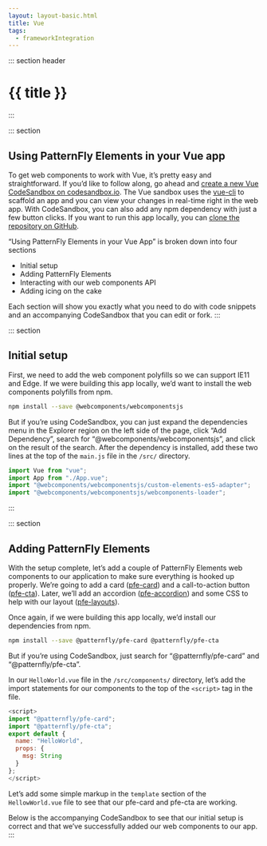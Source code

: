```yaml
---
layout: layout-basic.html
title: Vue
tags:
  - frameworkIntegration
---
```


::: section header
# {{ title }}
:::

::: section
## Using PatternFly Elements in your Vue app

To get web components to work with Vue, it’s pretty easy and straightforward. If you’d like to follow along, go ahead and [create a new Vue CodeSandbox on codesandbox.io](https://codesandbox.io/s/vue). The Vue sandbox uses the [vue-cli](https://cli.vuejs.org/) to scaffold an app and you can view your changes in real-time right in the web app. With CodeSandbox, you can also add any npm dependency with just a few button clicks. If you want to run this app locally, you can [clone the repository on GitHub](https://github.com/kylebuch8/patternfly-elements-with-vue).

“Using PatternFly Elements in your Vue App” is broken down into four sections

- Initial setup
- Adding PatternFly Elements
- Interacting with our web components API
- Adding icing on the cake

Each section will show you exactly what you need to do with code snippets and an accompanying CodeSandbox that you can edit or fork.
:::

::: section
## Initial setup

First, we need to add the web component polyfills so we can support IE11 and Edge. If we were building this app locally, we’d want to install the web components polyfills from npm.

```bash
npm install --save @webcomponents/webcomponentsjs
```

But if you’re using CodeSandbox, you can just expand the dependencies menu in the Explorer region on the left side of the page, click “Add Dependency”, search for “@webcomponents/webcomponentsjs”, and click on the result of the search. After the dependency is installed, add these two lines at the top of the `main.js` file in the `/src/` directory.

```js
import Vue from "vue";
import App from "./App.vue";
import "@webcomponents/webcomponentsjs/custom-elements-es5-adapter";
import "@webcomponents/webcomponentsjs/webcomponents-loader";
```
:::

::: section
## Adding PatternFly Elements

With the setup complete, let’s add a couple of PatternFly Elements web components to our application to make sure everything is hooked up properly. We’re going to add a card ([pfe-card](/components/card)) and a call-to-action button ([pfe-cta](/components/call-to-action)). Later, we’ll add an accordion ([pfe-accordion](/components/accordion)) and some CSS to help with our layout ([pfe-layouts](/layout)).

Once again, if we were building this app locally, we’d install our dependencies from npm.

```bash
npm install --save @patternfly/pfe-card @patternfly/pfe-cta
```

But if you’re using CodeSandbox, just search for “@patternfly/pfe-card” and “@patternfly/pfe-cta”.

In our `HelloWorld.vue` file in the `/src/components/` directory, let’s add the import statements for our components to the top of the `<script>` tag in the file.

```js
<script>
import "@patternfly/pfe-card";
import "@patternfly/pfe-cta";
export default {
  name: "HelloWorld",
  props: {
    msg: String
  }
};
</script>
```

Let’s add some simple markup in the `template` section of the `HellowWorld.vue` file to see that our pfe-card and pfe-cta are working.

<script src="https://gist.github.com/kylebuch8/36cdf296c8ffc4de2c3e1491d71fddeb.js"></script>

Below is the accompanying CodeSandbox to see that our initial setup is correct and that we’ve successfully added our web components to our app.
:::
